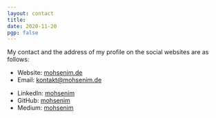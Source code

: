 ```yaml
---
layout: contact
title: 
date: 2020-11-20 
pgp: false 
---
```



My contact and the address of my profile on the social websites are as follows:

- Website: [mohsenim.de](https://mohsenim.de)
- Email: [kont&#97;kt@mohsenim.de](mailto:kont&#97;kt@mohsenim.de)

<!-- - Email: [kontakt@mohsenim.de](mailto:kontact@mohsenim.de) or [contact@mohsenim.com](mailto:contact@mohsenim.com) -->
  <!-- <li>Email: <a href="mailto:kontakt@mohsenim.de">kontakt@mohsenim.de</a> or <a href="mailto:contact@mohsenim.com">contact@mohsenim.com</a></li> -->
- LinkedIn: [mohsenim](https://www.linkedin.com/in/mohsenim)
- GitHub: [mohsenim](https://github.com/mohsenim)
- Medium: [mohsenim](https://medium.com/@mohsenim)